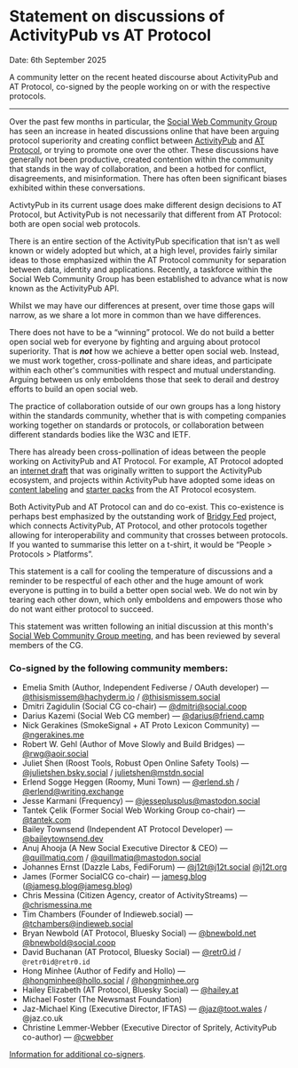 # Statement on discussions of ActivityPub vs AT Protocol

Date: 6th September 2025

A community letter on the recent heated discourse about ActivityPub and AT Protocol, co-signed by the people working on or with the respective protocols.

---


Over the past few months in particular, the [Social Web Community Group](https://www.w3.org/community/socialcg/) has seen an increase in heated discussions online that have been arguing protocol superiority and creating conflict between [ActivityPub](https://www.w3.org/TR/activitypub/) and [AT Protocol](https://atproto.com/), or trying to promote one over the other. These discussions have generally not been productive, created contention within the community that stands in the way of collaboration, and been a hotbed for conflict, disagreements, and misinformation. There has often been significant biases exhibited within these conversations.

ActivtyPub in its current usage does make different design decisions to AT Protocol, but ActivityPub is not necessarily that different from AT Protocol: both are open social web protocols. 

There is an entire section of the ActivityPub specification that isn't as well known or widely adopted but which, at a high level, provides fairly similar ideas to those emphasized within the AT Protocol community for separation between data, identity and applications. Recently, a taskforce within the Social Web Community Group has been established to advance what is now known as the ActivityPub API. 

Whilst we may have our differences at present, over time those gaps will narrow, as we share a lot more in common than we have differences.

There does not have to be a “winning” protocol. We do not build a better open social web for everyone by fighting and arguing about protocol superiority. That is _**not**_ how we achieve a better open social web. Instead, we must work together, cross-pollinate and share ideas, and participate within each other's communities with respect and mutual understanding. Arguing between us only emboldens those that seek to derail and destroy efforts to build an open social web.

The practice of collaboration outside of our own groups has a long history within the standards community, whether that is with competing companies working together on standards or protocols, or collaboration between different standards bodies like the W3C and IETF.

There has already been cross-pollination of ideas between the people working on ActivityPub and AT Protocol. For example, AT Protocol adopted an [internet draft](https://www.ietf.org/archive/id/draft-parecki-oauth-client-id-metadata-document-03.html) that was originally written to support the ActivityPub ecosystem, and projects within ActivityPub have adopted some ideas on [content labeling](https://github.com/swicg/activitypub-trust-and-safety/issues/84) and [starter packs](https://fedidevs.com/starter-packs/) from the AT Protocol ecosystem.

Both ActivityPub and AT Protocol can and do co-exist. This co-existence is perhaps best emphasized by the outstanding work of [Bridgy Fed](https://fed.brid.gy/) project, which connects ActivityPub, AT Protocol, and other protocols together allowing for interoperability and community that crosses between protocols. If you wanted to summarise this letter on a t-shirt, it would be “People > Protocols > Platforms”.

This statement is a call for cooling the temperature of discussions and a reminder to be respectful of each other and the huge amount of work everyone is putting in to build a better open social web. We do not win by tearing each other down, which only emboldens and empowers those who do not want either protocol to succeed.

This statement was written following an initial discussion at this month's [Social Web Community Group meeting](https://github.com/swicg/meetings/tree/main/2025-09-05), and has been reviewed by several members of the CG.

### Co-signed by the following community members:

* Emelia Smith (Author, Independent Fediverse / OAuth developer) — [@thisismissem@hachyderm.io](https://hachyderm.io/@thisismissem) / [@thisismissem.social](https://bsky.app/profile/thisismissem.social)
* Dmitri Zagidulin (Social CG co-chair) — [@dmitri@social.coop](https://social.coop/@dmitri)
* Darius Kazemi (Social Web CG member) — [@darius@friend.camp](https://friend.camp/@darius)
* Nick Gerakines (SmokeSignal + AT Proto Lexicon Community) — [@ngerakines.me](https://bsky.app/profile/ngerakines.me)
* Robert W. Gehl (Author of Move Slowly and Build Bridges) — [@rwg@aoir.social](https://aoir.social/@rwg)
* Juliet Shen (Roost Tools, Robust Open Online Safety Tools) — [@julietshen.bsky.social](https://bsky.app/profile/julietshen.bsky.social) / [julietshen@mstdn.social](https://mstdn.social/@julietshen)
* Erlend Sogge Heggen (Roomy, Muni Town) — [@erlend.sh](https://bsky.app/profile/erlend.sh) / [@erlend@writing.exchange](https://writing.exchange/@erlend)
* Jesse Karmani (Frequency) — [@jesseplusplus@mastodon.social](https://mastodon.social/@jesseplusplus)
* Tantek Çelik (Former Social Web Working Group co-chair) — [@tantek.com](https://tantek.com/)
* Bailey Townsend (Independent AT Protocol Developer) — [@baileytownsend.dev](https://bsky.app/profile/baileytownsend.dev)
* Anuj Ahooja (A New Social Executive Director & CEO) — [@quillmatiq.com](https://bsky.app/profile/quillmatiq.com) / [@quillmatiq@mastodon.social](https://mastodon.social/@quillmatiq)
* Johannes Ernst (Dazzle Labs, FediForum) — [@j12t@j12t.social](https://j12t.social/@j12t) [@j12t.org](https://j12t.org)
* James (Former SocialCG co-chair) — [jamesg.blog](https://jamesg.blog/) ([@jamesg.blog@jamesg.blog](https://fed.brid.gy/r/https://jamesg.blog/))
* Chris Messina (Citizen Agency, creator of ActivityStreams) — [@chrismessina.me](https://chrismessina.me/)
* Tim Chambers (Founder of Indieweb.social) — [@tchambers@indieweb.social](https://indieweb.social/@tchambers)
* Bryan Newbold (AT Protocol, Bluesky Social) — [@bnewbold.net](https://bsky.app/profile/bnewbold.net) [@bnewbold@social.coop](https://social.coop/@bnewbold)
* David Buchanan (AT Protocol, Bluesky Social) — [@retr0.id](https://bsky.app/profile/retr0.id) / `@retr0id@retr0.id`
* Hong Minhee (Author of Fedify and Hollo) — [@hongminhee@hollo.social](https://hollo.social/@hongminhee) / [@hongminhee.org](https://bsky.app/profile/hongminhee.org)
* Hailey Elizabeth (AT Protocol, Bluesky Social) — [@hailey.at](https://bsky.app/profile/hailey.at)
* Michael Foster (The Newsmast Foundation) 
* Jaz-Michael King (Executive Director, IFTAS) — [@jaz@toot.wales](https://toot.wales/@jaz) / @jaz.co.uk
* Christine Lemmer-Webber (Executive Director of Spritely, ActivityPub co-author) — [@cwebber](https://social.coop/@cwebber)

[Information for additional co-signers](https://github.com/swicg/general/issues/46).

